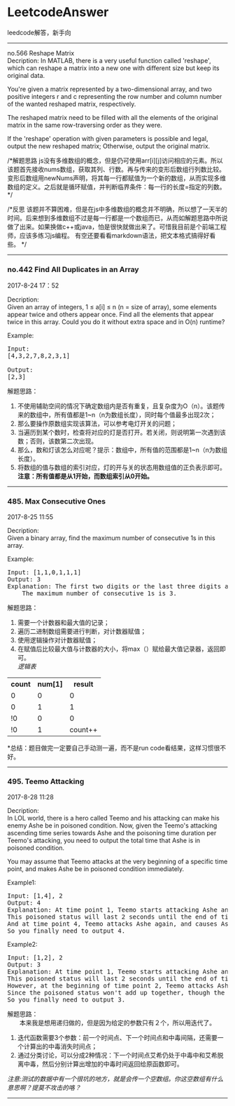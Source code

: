 # LeetcodeAnswer
leedcode解答，新手向
***
no.566 Reshape Matrix<br/>
Decription:
In MATLAB, there is a very useful function called 'reshape', which can reshape a matrix into a new one with different size but keep its original data.

You're given a matrix represented by a two-dimensional array, and two positive integers r and c representing the row number and column number of the wanted reshaped matrix, respectively.

The reshaped matrix need to be filled with all the elements of the original matrix in the same row-traversing order as they were.

If the 'reshape' operation with given parameters is possible and legal, output the new reshaped matrix; Otherwise, output the original matrix. 

/*解题思路
js没有多维数组的概念，但是仍可使用arr[i][j]访问相应的元素。所以该题首先接收nums数组，获取其列、行数。再与传来的变形后数组行列数比较。变形后数组用newNums声明，将其每一行都赋值为一个新的数组，从而实现多维数组的定义。之后就是循环赋值，并判断临界条件：每一行的长度=指定的列数。
*/

/*反思
该题并不算困难，但是在js中多维数组的概念并不明确，所以想了一天半的时间。后来想到多维数组不过是每一行都是一个数组而已，从而如解题思路中所说做了出来。如果换做c++或java，怕是很快就做出来了。可惜我目前是个前端工程师，应该多练习js编程。
有空还要看看markdown语法，把文本格式搞得好看些。
*/
***
<h3>no.442 Find All Duplicates in an Array </h3>
<p>2017-8-24 17：52</p>

Decription:<br/>
Given an array of integers, 1 ≤ a[i] ≤ n (n = size of array), some elements appear twice and others appear once.
Find all the elements that appear twice in this array.
Could you do it without extra space and in O(n) runtime?

Example:
<pre>
Input:
[4,3,2,7,8,2,3,1]

Output:
[2,3]
</pre>

解题思路：
1. 不使用辅助空间的情况下确定数组内是否有重复，且复杂度为O（n）。该题传来的数组中，所有值都是1~n（n为数组长度），同时每个值最多出现2次；
2. 那么要操作原数组实现该算法，可以参考电灯开关的问题；
3. 当遍历到某个数时，检查将对应的灯是否打开。若关闭，则说明第一次遇到该数；否则，该数第二次出现。
4. 那么，数和灯该怎么对应呢？提示：数组中，所有值的范围都是1~n（n为数组长度）。<br/>
5. 将数组的值与数组的索引对应，灯的开与关的状态用数组值的正负表示即可。<br/>
**注意：所有值都是从1开始，而数组索引从0开始。**
***
<h3>485. Max Consecutive Ones </h3>
<p>2017-8-25 11:55</p>

Decription:<br/>
Given a binary array, find the maximum number of consecutive 1s in this array.

Example:
<pre>
Input: [1,1,0,1,1,1]
Output: 3
Explanation: The first two digits or the last three digits are consecutive 1s.
    The maximum number of consecutive 1s is 3.
</pre>

解题思路：
1. 需要一个计数器和最大值的记录；
2. 遍历二进制数组需要进行判断，对计数器赋值；
3. 使用逻辑操作对计数器赋值；
4. 在赋值后比较最大值与计数器的大小，将max（）赋给最大值记录器，返回即可。<br/>
*逻辑表*
<table>
  <tr>
    <th>count</th>
    <th>num[1]</th>
    <th>result</th>
  </tr>
  <tr>
    <td>0</td>
    <td>0</td>
    <td>0</td>
  </tr>
  <tr>
    <td>0</td>
    <td>1</td>
    <td>1</td>
  </tr>
  <tr>
    <td>!0</td>
    <td>0</td>
    <td>0</td>
  </tr>
  <tr>
    <td>!0</td>
    <td>1</td>
    <td>count++</td>
  </tr>
</table>

*总结：题目做完一定要自己手动测一遍，而不是run code看结果，这样习惯很不好。
***

<h3>495. Teemo Attacking </h3>
<p>2017-8-28 11:28</p>

Decription:<br/>
In LOL world, there is a hero called Teemo and his attacking can make his enemy Ashe be in poisoned condition. Now, given the Teemo's attacking ascending time series towards Ashe and the poisoning time duration per Teemo's attacking, you need to output the total time that Ashe is in poisoned condition.

You may assume that Teemo attacks at the very beginning of a specific time point, and makes Ashe be in poisoned condition immediately.

Example1:
<pre>
Input: [1,4], 2
Output: 4
Explanation: At time point 1, Teemo starts attacking Ashe and makes Ashe be poisoned immediately. 
This poisoned status will last 2 seconds until the end of time point 2. 
And at time point 4, Teemo attacks Ashe again, and causes Ashe to be in poisoned status for another 2 seconds. 
So you finally need to output 4.
</pre>

Example2:
<pre>
Input: [1,2], 2
Output: 3
Explanation: At time point 1, Teemo starts attacking Ashe and makes Ashe be poisoned. 
This poisoned status will last 2 seconds until the end of time point 2. 
However, at the beginning of time point 2, Teemo attacks Ashe again who is already in poisoned status. 
Since the poisoned status won't add up together, though the second poisoning attack will still work at time point 2, it will stop at the end of time point 3. 
So you finally need to output 3.
</pre>

解题思路：<br/>
　　本来我是想用递归做的，但是因为给定的参数只有２个，所以用迭代了。
1. 迭代函数需要3个参数：前一个时间点、下一个时间点和中毒间隔，还需要一个计算出的中毒消失时间点；<br/>
2. 通过分类讨论，可以分成2种情况：下一个时间点艾希仍处于中毒中和艾希脱离中毒，然后分别计算出增加的中毒时间返回给原函数即可。<br/>

*注意:测试的数据中有一个很坑的地方，就是会传一个空数组。你这空数组有什么意思啊？提莫不攻击的咯？*
***
